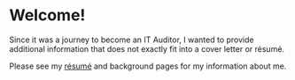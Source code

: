 # Welcome!
Since it was a journey to become an IT Auditor, I wanted to provide additional information that does not exactly fit into a cover letter or résumé.

Please see my [résumé](https://mctorresz.github.io/resume.html) and background pages for my information about me.
